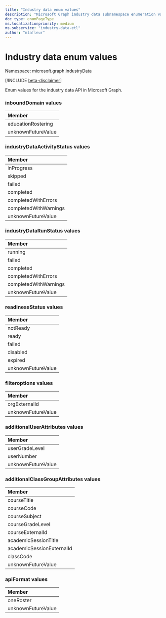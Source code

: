 ```yaml
---
title: "Industry data enum values"
description: "Microsoft Graph industry data subnamespace enumeration values."
doc_type: enumPageType
ms.localizationpriority: medium
ms.subservice: "industry-data-etl"
author: "mlafleur"
---
```


# Industry data enum values

Namespace: microsoft.graph.industryData

[!INCLUDE [beta-disclaimer](../../includes/beta-disclaimer.md)]

Enum values for the industry data API in Microsoft Graph.

### inboundDomain values

| Member             |
|:-------------------|
| educationRostering |
| unknownFutureValue |

### industryDataActivityStatus values

| Member                |
|:----------------------|
| inProgress            |
| skipped               |
| failed                |
| completed             |
| completedWithErrors   |
| completedWithWarnings |
| unknownFutureValue    |

### industryDataRunStatus values

| Member                |
|:----------------------|
| running               |
| failed                |
| completed             |
| completedWithErrors   |
| completedWithWarnings |
| unknownFutureValue    |

### readinessStatus values

| Member             |
|:-------------------|
| notReady           |
| ready              |
| failed             |
| disabled           |
| expired            |
| unknownFutureValue |

### filteroptions values

| Member             |
|:-------------------|
| orgExternalId      |
| unknownFutureValue |

### additionalUserAttributes values

| Member             |
|:-------------------|
| userGradeLevel     |
| userNumber         |
| unknownFutureValue |

### additionalClassGroupAttributes values

| Member                    |
|:--------------------------|
| courseTitle               |
| courseCode                |
| courseSubject             |
| courseGradeLevel          |
| courseExternalId          |
| academicSessionTitle      |
| academicSessionExternalId |
| classCode                 |
| unknownFutureValue        |

### apiFormat values 

|Member              |
|:-------------------|
| oneRoster          |
| unknownFutureValue |

<!--
{
  "type": "#page.annotation",
  "namespace": "microsoft.graph.industryData"
}
-->
